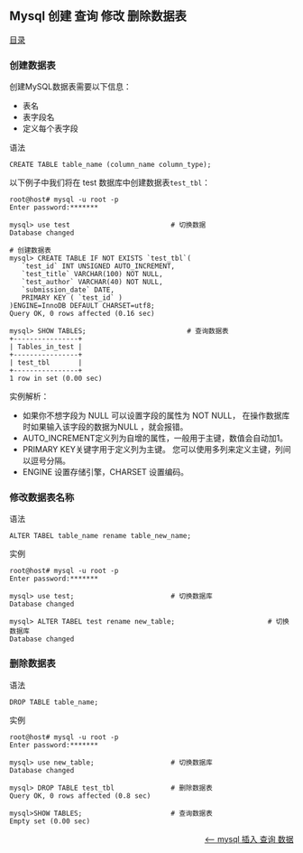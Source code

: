 ## Mysql 创建 查询 修改 删除数据表

<a href="README.md">目录</a>

### 创建数据表

创建MySQL数据表需要以下信息：

* 表名
* 表字段名
* 定义每个表字段

语法

```mysql
CREATE TABLE table_name (column_name column_type);
```

以下例子中我们将在 test 数据库中创建数据表`test_tbl`：

```mysql
root@host# mysql -u root -p
Enter password:*******

mysql> use test 						# 切换数据
Database changed

# 创建数据表
mysql> CREATE TABLE IF NOT EXISTS `test_tbl`(
   `test_id` INT UNSIGNED AUTO_INCREMENT,
   `test_title` VARCHAR(100) NOT NULL,
   `test_author` VARCHAR(40) NOT NULL,
   `submission_date` DATE,
   PRIMARY KEY ( `test_id` )
)ENGINE=InnoDB DEFAULT CHARSET=utf8;
Query OK, 0 rows affected (0.16 sec)

mysql> SHOW TABLES; 						# 查询数据表
+----------------+
| Tables_in_test |
+----------------+
| test_tbl       |
+----------------+
1 row in set (0.00 sec)
```

实例解析：

* 如果你不想字段为 NULL 可以设置字段的属性为 NOT NULL， 在操作数据库时如果输入该字段的数据为NULL ，就会报错。
* AUTO_INCREMENT定义列为自增的属性，一般用于主键，数值会自动加1。
* PRIMARY KEY关键字用于定义列为主键。 您可以使用多列来定义主键，列间以逗号分隔。
* ENGINE 设置存储引擎，CHARSET 设置编码。

### 修改数据表名称

语法

```mysql
ALTER TABEL table_name rename table_new_name;
```

实例

```mysql
root@host# mysql -u root -p
Enter password:*******

mysql> use test;						# 切换数据库
Database changed

mysql> ALTER TABEL test rename new_table;						# 切换数据库
Database changed

```

### 删除数据表

语法

```mysql
DROP TABLE table_name;
```

实例

```mysql
root@host# mysql -u root -p
Enter password:*******

mysql> use new_table;					# 切换数据库
Database changed

mysql> DROP TABLE test_tbl				# 删除数据表
Query OK, 0 rows affected (0.8 sec)

mysql>SHOW TABLES; 						# 查询数据表
Empty set (0.00 sec)

```

<a href="insert-select-query.md" style="float: right;"><—— mysql 插入 查询 数据</a>
